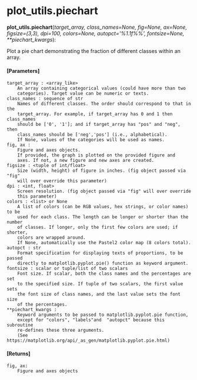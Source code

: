 # plot_utils.piechart

**plot_utils.piechart**(*target_array, class_names=None, fig=None, ax=None,
             figsize=(3,3), dpi=100, colors=None, autopct='%1.1f%%',
             fontsize=None, \*\*piechart_kwargs*):

Plot a pie chart demonstrating the fraction of different classes within an array.

#### [Parameters]
    target_array : <array_like>
        An array containing categorical values (could have more than two
        categories). Target value can be numeric or texts.
    class_names : sequence of str
        Names of different classes. The order should correspond to that in the
        target_array. For example, if target_array has 0 and 1 then class_names
        should be ['0', '1']; and if target_array has "pos" and "neg", then
        class_names should be ['neg','pos'] (i.e., alphabetical).
        If None, values of the categories will be used as names.
    fig, ax :
        Figure and axes objects.
        If provided, the graph is plotted on the provided figure and
        axes. If not, a new figure and new axes are created.
    figsize : <tuple of int/float>
        Size (width, height) of figure in inches. (fig object passed via "fig"
        will over override this parameter)
    dpi : <int, float>
        Screen resolution. (fig object passed via "fig" will over override
        this parameter)
    colors : <list> or None
        A list of colors (can be RGB values, hex strings, or color names) to be
        used for each class. The length can be longer or shorter than the number
        of classes. If longer, only the first few colors are used; if shorter,
        colors are wrapped around.
        If None, automatically use the Pastel2 color map (8 colors total).
    autopct : str
        Format specification for displaying texts of proportions, to be passed
        directly to matplotlib.pyplot.pie() function as keyword argument.
    fontsize : scalar or tuple/list of two scalars
        Font size. If scalar, both the class names and the percentages are set
        to the specified size. If tuple of two scalars, the first value sets
        the font size of class names, and the last value sets the font size
        of the percentages.
    **piechart_kwargs :
        Keyword arguments to be passed to matplotlib.pyplot.pie function,
        except for "colors", "labels"and  "autopct" because this subroutine
        re-defines these three arguments.
        (See https://matplotlib.org/api/_as_gen/matplotlib.pyplot.pie.html)

#### [Returns]
    fig, ax:
        Figure and axes objects
